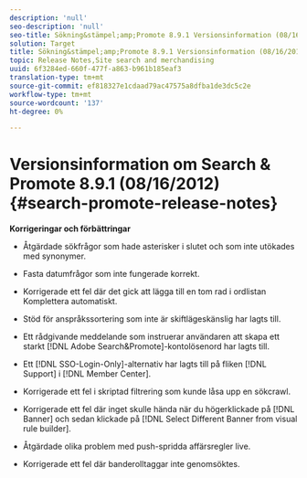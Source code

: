 ```yaml
---
description: 'null'
seo-description: 'null'
seo-title: Sökning&stämpel;amp;Promote 8.9.1 Versionsinformation (08/16/2012)
solution: Target
title: Sökning&stämpel;amp;Promote 8.9.1 Versionsinformation (08/16/2012)
topic: Release Notes,Site search and merchandising
uuid: 6f3284ed-660f-477f-a863-b961b185eaf3
translation-type: tm+mt
source-git-commit: ef818327e1cdaad79ac47575a8dfba1de3dc5c2e
workflow-type: tm+mt
source-wordcount: '137'
ht-degree: 0%

---
```



# Versionsinformation om Search &amp; Promote 8.9.1 (08/16/2012){#search-promote-release-notes}

**Korrigeringar och förbättringar**

* Åtgärdade sökfrågor som hade asterisker i slutet och som inte utökades med synonymer.
* Fasta datumfrågor som inte fungerade korrekt.
* Korrigerade ett fel där det gick att lägga till en tom rad i ordlistan Komplettera automatiskt.
* Stöd för anspråkssortering som inte är skiftlägeskänslig har lagts till.
* Ett rådgivande meddelande som instruerar användaren att skapa ett starkt [!DNL Adobe Search&Promote]-kontolösenord har lagts till.
* Ett [!DNL SSO-Login-Only]-alternativ har lagts till på fliken [!DNL Support] i [!DNL Member Center].

* Korrigerade ett fel i skriptad filtrering som kunde låsa upp en sökcrawl.
* Korrigerade ett fel där inget skulle hända när du högerklickade på [!DNL Banner] och sedan klickade på [!DNL Select Different Banner from visual rule builder].

* Åtgärdade olika problem med push-spridda affärsregler live.
* Korrigerade ett fel där banderolltaggar inte genomsöktes.

